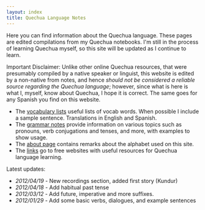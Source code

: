 ```yaml
---
layout: index
title: Quechua Language Notes
---
```


Here you can find information about the Quechua language. These pages are edited compilations from my Quechua notebooks. I'm still in the process of learning Quechua myself, so this site will be updated as I continue to learn.

Important Disclaimer: Unlike other online Quechua resources, that were presumably compiled by a native speaker or linguist, this website is edited by a non-native from notes, and hence *should not be considered a reliable source regarding the Quechua language*; however, since what is here is what I, myself, know about Quechua, I hope it is correct. The same goes for any Spanish you find on this website.

* The [vocabulary lists][vocab] useful lists of vocab words. When possible I include a sample sentence. Translations in English and Spanish.
* The [grammar notes][grammar] provide information on various topics such as pronouns, verb conjugations and tenses, and more, with examples to show usage.
* The [about page][about] contains remarks about the alphabet used on this site.
* The [links][links] go to free websites with useful resources for Quechua language learning.

<!---
Looking for something in particular?  Use the Google search box to search this website.  Tip: if you're searching for a vocabulary word and can't find the word you're looking for, use the infinitive; ex. "to cooperate" instead of "cooperation."

<center>
<form method="get" action="http://www.google.com/search">
<div style="border:1px solid black;padding:4px;width:20em;">
<table border="0" cellpadding="0">
<tr><td>
<input type="text"   name="q" size="25"
 maxlength="255" value="" />
<input type="submit" value="Google Search" /></td></tr>
<tr><td align="center" style="font-size:75%">
<input type="checkbox"  name="sitesearch"
 value="thesite.com" checked="checked" /> only search this website<br />
</td></tr></table>
</div>
</form>
</center>
--->

Latest updates:

* *2012/04/19* - New recordings section, added first story (Kundur)
* *2012/04/18* - Add habitual past tense
* *2012/03/12* - Add future, imperative and more suffixes.
* *2012/01/29* - Add some basic verbs, dialogues, and example sentences
<!---
Old updates:

* *2012/01/28* - Add conjugations and suffixes pages
* *2012/01/27* - Site goes live
--->

[vocab]: vocab.html
[grammar]: grammar.html
[about]: about.html
[links]: links.html
